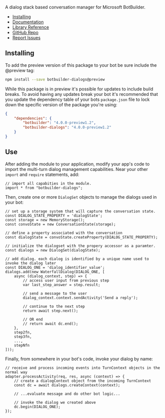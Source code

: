 A dialog stack based conversation manager for Microsoft BotBuilder.

- [Installing](#installing)
- [Documentation](https://docs.microsoft.com/en-us/azure/bot-service/bot-service-overview-introduction?view=azure-bot-service-4.0)
- [Library Reference](https://docs.microsoft.com/en-us/javascript/api/botbuilder-dialogs/)
- [GitHub Repo](https://github.com/Microsoft/botbuilder-js)
- [Report Issues](https://github.com/Microsoft/botbuilder-js/issues)

## Installing
To add the preview version of this package to your bot be sure include the @preview tag:

```bash
npm install --save botbuilder-dialogs@preview
```

While this package is in preview it's possible for updates to include build breaks. To avoid having any updates break your bot it's recommended that you update the dependency table of your bots `package.json` file to lock down the specific version of the package you're using:

```JSON
{
    "dependencies": {
        "botbuilder": "4.0.0-preview1.2",
        "botbuilder-dialogs": "4.0.0-preview1.2"
    }
}
```


## Use

After adding the module to your application, modify your app's code to import the multi-turn dialog management capabilities. Near your other `import` and `require` statements, add:

```
// import all capabities in the module.  
import * from "botbuilder-dialogs";
```

Then, create one or more `DialogSet` objects to manage the dialogs used in your bot:

```
// set up a storage system that will capture the conversation state.
const DIALOG_STATE_PROPERTY = 'dialogState';
const storage = new MemoryStorage();
const convoState = new ConversationState(storage);

// define a property associated with the conversation
const dialogState = convoState.createProperty(DIALOG_STATE_PROPERTY);

// initialize the dialogset with the propery accessor as a paramter.
const dialogs = new DialogSet(dialogState);

// add dialog. each dialog is identified by a unique name used to invoke the dialog later
const DIALOG_ONE = 'dialog_identifier_value';
dialogs.add(new WaterfallDialog(DIALOG_ONE, [
    async (dialog_context, step) => {
        // access user input from previous step
        var last_step_answer = step.result;

        // send a message to the user
        dialog_context.context.sendActivity('Send a reply');

        // continue to the next step
        return await step.next();

        // OR end
        // return await dc.end();
    },
    step2fn,
    step3fn,
    ...,
    stepNfn
]));
```

Finally, from somewhere in your bot's code, invoke your dialog by name:

```
// receive and process incoming events into TurnContext objects in the normal way
adapter.processActivity(req, res, async (context) => {
    // create a dialogContext object from the incoming TurnContext
    const dc = await dialogs.createContext(context);

    // ...evaluate message and do other bot logic...

    // invoke the dialog we created above
    dc.begin(DIALOG_ONE);
});
```